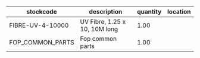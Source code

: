 |stockcode|description|quantity|location|
|---------|-----------|--------|--------|
|FIBRE-UV-4-10000|UV Fibre, 1.25 x 10, 10M long|1.00||
|FOP_COMMON_PARTS|Fop common parts|1.00||
